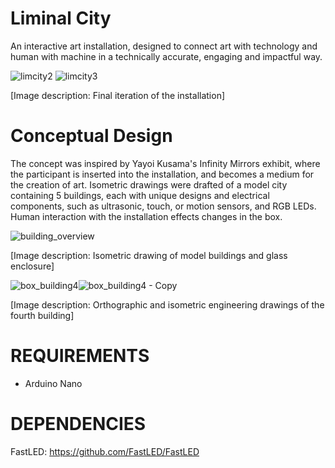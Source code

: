 # Liminal City

An interactive art installation, designed to connect art with technology and human with machine in a technically accurate, engaging and impactful way.

![limcity2](https://user-images.githubusercontent.com/55610111/134188276-8ae5665c-139a-4664-a2ef-16475c66e25b.jpg) 
![limcity3](https://user-images.githubusercontent.com/55610111/134265166-cee21028-71d9-4c14-b293-cc5ced2a91d8.jpg)

[Image description: Final iteration of the installation]

# Conceptual Design

The concept was inspired by Yayoi Kusama's Infinity Mirrors exhibit, where the participant is inserted into the installation, and becomes a medium for the creation of art.
Isometric drawings were drafted of a model city containing 5 buildings, each with unique designs and electrical components, such as ultrasonic, touch, or motion sensors, and RGB LEDs. Human interaction with the installation effects changes in the box.

![building_overview](https://user-images.githubusercontent.com/55610111/134189472-c1601cb9-eeda-4bb8-980c-aadaf039a14a.jpg)

[Image description: Isometric drawing of model buildings and glass enclosure]

![box_building4](https://user-images.githubusercontent.com/55610111/134189261-0ca93341-2609-474a-8cef-c99cb6a0fead.jpg)![box_building4 - Copy](https://user-images.githubusercontent.com/55610111/134189302-86bf6fc3-abd7-4b57-9712-3125e648b4ae.jpg)

[Image description: Orthographic and isometric engineering drawings of the fourth building]

# REQUIREMENTS

- Arduino Nano

# DEPENDENCIES

FastLED: https://github.com/FastLED/FastLED
